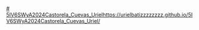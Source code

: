 [# 5IV6SWyA2024Castorela_Cuevas_Uriel](https://urielbatizzzzzzzz.github.io/5IV6SWyA2024Castorela_Cuevas_Uriel/)https://urielbatizzzzzzzz.github.io/5IV6SWyA2024Castorela_Cuevas_Uriel/
